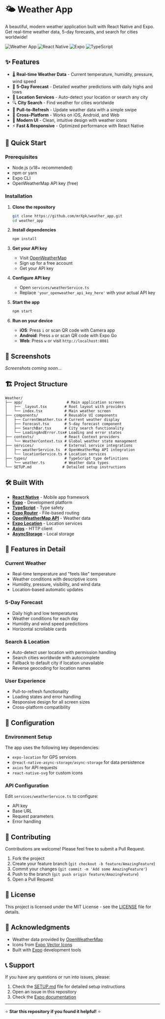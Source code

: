 # 🌤️ Weather App

A beautiful, modern weather application built with React Native and Expo. Get real-time weather data, 5-day forecasts, and search for cities worldwide!

![Weather App](https://img.shields.io/badge/Platform-iOS%20%7C%20Android%20%7C%20Web-brightgreen)
![React Native](https://img.shields.io/badge/React%20Native-0.81.4-blue)
![Expo](https://img.shields.io/badge/Expo-~54.0.7-black)
![TypeScript](https://img.shields.io/badge/TypeScript-~5.9.2-blue)

## ✨ Features

- 🌡️ **Real-time Weather Data** - Current temperature, humidity, pressure, wind speed
- 📅 **5-Day Forecast** - Detailed weather predictions with daily highs and lows
- 📍 **Location Services** - Auto-detect your location or search any city
- 🔍 **City Search** - Find weather for cities worldwide
- 🔄 **Pull-to-Refresh** - Update weather data with a simple swipe
- 📱 **Cross-Platform** - Works on iOS, Android, and Web
- 🎨 **Modern UI** - Clean, intuitive design with weather icons
- ⚡ **Fast & Responsive** - Optimized performance with React Native

## 🚀 Quick Start

### Prerequisites

- Node.js (v18+ recommended)
- npm or yarn
- Expo CLI
- OpenWeatherMap API key (free)

### Installation

1. **Clone the repository**
   ```bash
   git clone https://github.com/mrXpk/weather_app.git
   cd weather_app
   ```

2. **Install dependencies**
   ```bash
   npm install
   ```

3. **Get your API key**
   - Visit [OpenWeatherMap](https://openweathermap.org/api)
   - Sign up for a free account
   - Get your API key

4. **Configure API key**
   - Open `services/weatherService.ts`
   - Replace `'your_openweather_api_key_here'` with your actual API key

5. **Start the app**
   ```bash
   npm start
   ```

6. **Run on your device**
   - **iOS**: Press `i` or scan QR code with Camera app
   - **Android**: Press `a` or scan QR code with Expo Go
   - **Web**: Press `w` or visit `http://localhost:8081`

## 📱 Screenshots

<!-- Add screenshots here -->
*Screenshots coming soon...*

## 🏗️ Project Structure

```
Weather/
├── app/                    # Main application screens
│   ├── _layout.tsx        # Root layout with providers
│   └── index.tsx          # Main weather screen
├── components/            # Reusable UI components
│   ├── CurrentWeather.tsx # Current weather display
│   ├── Forecast.tsx       # 5-day forecast component
│   ├── SearchBar.tsx      # City search functionality
│   └── LoadingAndError.tsx# Loading and error states
├── contexts/              # React Context providers
│   └── WeatherContext.tsx # Global weather state management
├── services/              # External service integrations
│   ├── weatherService.ts  # OpenWeatherMap API integration
│   └── locationService.ts # Location services
├── types/                 # TypeScript type definitions
│   └── weather.ts         # Weather data types
└── SETUP.md              # Detailed setup instructions
```

## 🛠️ Built With

- **[React Native](https://reactnative.dev/)** - Mobile app framework
- **[Expo](https://expo.dev/)** - Development platform
- **[TypeScript](https://www.typescriptlang.org/)** - Type safety
- **[Expo Router](https://docs.expo.dev/router/introduction/)** - File-based routing
- **[OpenWeatherMap API](https://openweathermap.org/api)** - Weather data
- **[Expo Location](https://docs.expo.dev/versions/latest/sdk/location/)** - Location services
- **[Axios](https://axios-http.com/)** - HTTP client
- **[AsyncStorage](https://react-native-async-storage.github.io/async-storage/)** - Local storage

## 🎨 Features in Detail

### Current Weather
- Real-time temperature and "feels like" temperature
- Weather conditions with descriptive icons
- Humidity, pressure, visibility, and wind data
- Location-based automatic updates

### 5-Day Forecast
- Daily high and low temperatures
- Weather conditions for each day
- Humidity and wind speed predictions
- Horizontal scrollable cards

### Search & Location
- Auto-detect user location with permission handling
- Search cities worldwide with autocomplete
- Fallback to default city if location unavailable
- Reverse geocoding for location names

### User Experience
- Pull-to-refresh functionality
- Loading states and error handling
- Responsive design for all screen sizes
- Cross-platform compatibility

## 🔧 Configuration

### Environment Setup

The app uses the following key dependencies:
- `expo-location` for GPS services
- `@react-native-async-storage/async-storage` for data persistence
- `axios` for API requests
- `react-native-svg` for custom icons

### API Configuration

Edit `services/weatherService.ts` to configure:
- API key
- Base URL
- Request parameters
- Error handling

## 🤝 Contributing

Contributions are welcome! Please feel free to submit a Pull Request.

1. Fork the project
2. Create your feature branch (`git checkout -b feature/AmazingFeature`)
3. Commit your changes (`git commit -m 'Add some AmazingFeature'`)
4. Push to the branch (`git push origin feature/AmazingFeature`)
5. Open a Pull Request

## 📝 License

This project is licensed under the MIT License - see the [LICENSE](LICENSE) file for details.

## 🙏 Acknowledgments

- Weather data provided by [OpenWeatherMap](https://openweathermap.org/)
- Icons from [Expo Vector Icons](https://docs.expo.dev/guides/icons/)
- Built with [Expo](https://expo.dev/) development tools

## 📞 Support

If you have any questions or run into issues, please:
1. Check the [SETUP.md](SETUP.md) file for detailed setup instructions
2. Open an issue in this repository
3. Check the [Expo documentation](https://docs.expo.dev/)

---

⭐ **Star this repository if you found it helpful!** ⭐
